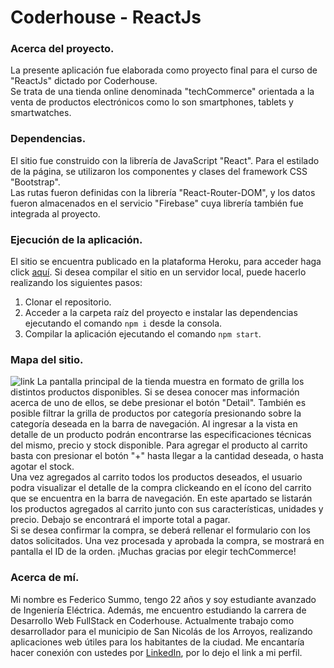 # Coderhouse - ReactJs

### Acerca del proyecto.  
La presente aplicación fue elaborada como proyecto final para el curso de "ReactJs" dictado por Coderhouse.  
Se trata de una tienda online denominada "techCommerce" orientada a la venta de productos electrónicos como lo son smartphones, tablets y smartwatches.

### Dependencias.
El sitio fue construido con la librería de JavaScript "React". Para el estilado de la página, se utilizaron los componentes y clases del framework CSS "Bootstrap".  
Las rutas fueron definidas con la librería "React-Router-DOM", y los datos fueron almacenados en el servicio "Firebase" cuya librería también fue integrada al proyecto.

### Ejecución de la aplicación.
El sitio se encuentra publicado en la plataforma Heroku, para acceder haga click [aquí](https://prismatic-bubblegum-6dea5b.netlify.app/).
Si desea compilar el sitio en un servidor local, puede hacerlo realizando los siguientes pasos:
1. Clonar el repositorio.
2. Acceder a la carpeta raíz del proyecto e instalar las dependencias ejecutando el comando `npm i` desde la consola.
3. Compilar la aplicación ejecutando el comando `npm start`.

### Mapa del sitio.
![link](https://s10.gifyu.com/images/Animationc2ec2e5c2c5f1fe5.gif)
La pantalla principal de la tienda muestra en formato de grilla los distintos productos disponibles. Si se desea conocer mas información acerca de uno de ellos, se debe presionar el botón "Detail". También es posible filtrar la grilla de productos por categoría presionando sobre la categoría deseada en la barra de navegación.
Al ingresar a la vista en detalle de un producto podrán encontrarse las especificaciones técnicas del mismo, precio y stock disponible. Para agregar el producto al carrito basta con presionar el botón "+" hasta llegar a la cantidad deseada, o hasta agotar el stock.  
Una vez agregados al carrito todos los productos deseados, el usuario podra visualizar el detalle de la compra clickeando en el ícono del carrito que se encuentra en la barra de navegación.
En este apartado se listarán los productos agregados al carrito junto con sus características, unidades y precio. Debajo se encontrará el importe total a pagar.  
Si se desea confirmar la compra, se deberá rellenar el formulario con los datos solicitados.
Una vez procesada y aprobada la compra, se mostrará en pantalla el ID de la orden.
¡Muchas gracias por elegir techCommerce!

### Acerca de mí.
Mi nombre es Federico Summo, tengo 22 años y soy estudiante avanzado de Ingeniería Eléctrica. Además, me encuentro estudiando la carrera de Desarrollo Web FullStack en Coderhouse.
Actualmente trabajo como desarrollador para el municipio de San Nicolás de los Arroyos, realizando aplicaciones web útiles para los habitantes de la ciudad.
Me encantaría hacer conexión con ustedes por [LinkedIn](https://www.linkedin.com/in/federico-summo/), por lo dejo el link a mi perfil.

